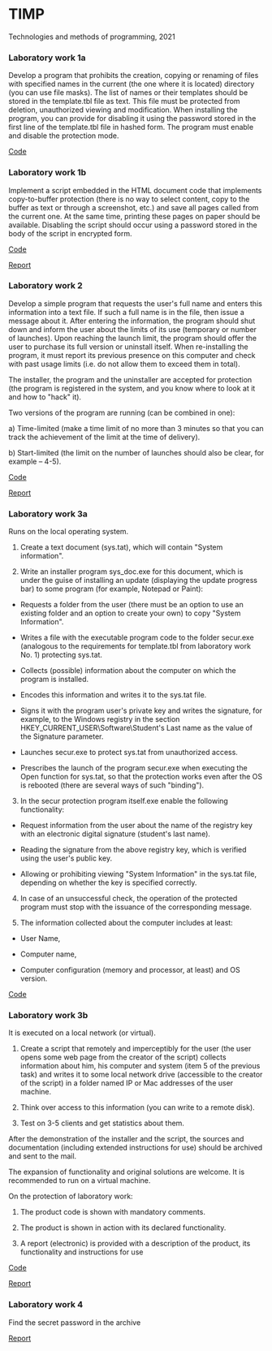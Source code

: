 # TIMP
Technologies and methods of programming, 2021

### Laboratory work 1a
Develop a program that prohibits the creation, copying or renaming of files with specified names in the current (the one where it is located) directory (you can use file masks). The list of names or their templates should be stored in the template.tbl file as text. This file must be protected from deletion, unauthorized viewing and modification. When installing the program, you can provide for disabling it using the password stored in the first line of the template.tbl file in hashed form. The program must enable and disable the protection mode.

[Code](https://github.com/cyberknopa/TIMP/blob/main/Lab1/1a.py)

### Laboratory work 1b
Implement a script embedded in the HTML document code that implements copy-to-buffer protection (there is no way to select content, copy to the buffer as text or through a screenshot, etc.) and save all pages called from the current one. At the same time, printing these pages on paper should be available. Disabling the script should occur using a password stored in the body of the script in encrypted form.

[Code](https://github.com/cyberknopa/TIMP/tree/main/Lab1/1b)

[Report](https://github.com/cyberknopa/TIMP/blob/main/Lab1.pdf)

### Laboratory work 2
Develop a simple program that requests the user's full name and enters this information into a text file. If such a full name is in the file, then issue a message about it. After entering the information, the program should shut down and inform the user about the limits of its use (temporary or number of launches). Upon reaching the launch limit, the program should offer the user to purchase its full version or uninstall itself. When re-installing the program, it must report its previous presence on this computer and check with past usage limits (i.e. do not allow them to exceed them in total).

The installer, the program and the uninstaller are accepted for protection (the program is registered in the system, and you know where to look at it and how to "hack" it).

Two versions of the program are running (can be combined in one):

a) Time-limited (make a time limit of no more than 3 minutes so that you can track the achievement of the limit at the time of delivery).

b) Start-limited (the limit on the number of launches should also be clear, for example – 4-5).

[Code](https://github.com/cyberknopa/TIMP/tree/main/Lab2)

[Report](https://github.com/cyberknopa/TIMP/blob/main/Lab2.pdf)

### Laboratory work 3a
Runs on the local operating system.

1. Create a text document (sys.tat), which will contain "System information".

2. Write an installer program sys_doc.exe for this document, which is under the guise of installing an update (displaying the update progress bar) to some program (for example, Notepad or Paint):

- Requests a folder from the user (there must be an option to use an existing folder and an option to create your own) to copy "System Information".

- Writes a file with the executable program code to the folder secur.exe (analogous to the requirements for template.tbl from laboratory work No. 1) protecting sys.tat.

- Collects (possible) information about the computer on which the program is installed.

- Encodes this information and writes it to the sys.tat file.

- Signs it with the program user's private key and writes the signature, for example, to the Windows registry in the section HKEY_CURRENT_USER\Software\Student's Last name as the value of the Signature parameter.

- Launches secur.exe to protect sys.tat from unauthorized access.

- Prescribes the launch of the program secur.exe when executing the Open function for sys.tat, so that the protection works even after the OS is rebooted (there are several ways of such "binding").

3. In the secur protection program itself.exe enable the following functionality:

- Request information from the user about the name of the registry key with an electronic digital signature (student's last name).

- Reading the signature from the above registry key, which is verified using the user's public key.

- Allowing or prohibiting viewing "System Information" in the sys.tat file, depending on whether the key is specified correctly.

4. In case of an unsuccessful check, the operation of the protected program must stop with the issuance of the corresponding message.

5. The information collected about the computer includes at least:

- User Name,

- Computer name,

- Computer configuration (memory and processor, at least) and OS version.

[Code](https://github.com/cyberknopa/TIMP/blob/main/Lab3/3a.py)

### Laboratory work 3b
It is executed on a local network (or virtual).

1. Create a script that remotely and imperceptibly for the user (the user opens some web page from the creator of the script) collects information about him, his computer and system (item 5 of the previous task) and writes it to some local network drive (accessible to the creator of the script) in a folder named IP or Mac addresses of the user machine.

2. Think over access to this information (you can write to a remote disk).

3. Test on 3-5 clients and get statistics about them.

After the demonstration of the installer and the script, the sources and documentation (including extended instructions for use) should be archived and sent to the mail.

The expansion of functionality and original solutions are welcome. It is recommended to run on a virtual machine.

On the protection of laboratory work:

1. The product code is shown with mandatory comments.

2. The product is shown in action with its declared functionality.

3. A report (electronic) is provided with a description of the product, its functionality and instructions for use

[Code](https://github.com/cyberknopa/TIMP/blob/main/Lab3/3b.php)

[Report](https://github.com/cyberknopa/TIMP/blob/main/Lab3.pdf)

### Laboratory work 4
Find the secret password in the archive

[Report](https://github.com/cyberknopa/TIMP/blob/main/Lab4.pdf)
